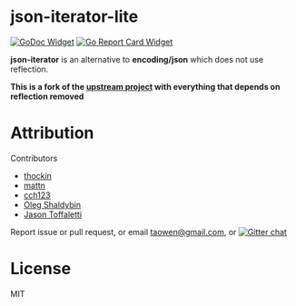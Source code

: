 # json-iterator-lite

[![GoDoc Widget]][GoDoc] [![Go Report Card Widget]][Go Report Card]

[GoDoc]: https://godoc.org/github.com/aperturerobotics/json-iterator-lite
[GoDoc Widget]: https://godoc.org/github.com/aperturerobotics/json-iterator-lite?status.svg
[Go Report Card Widget]: https://goreportcard.com/badge/github.com/aperturerobotics/json-iterator-lite
[Go Report Card]: https://goreportcard.com/report/github.com/aperturerobotics/json-iterator-lite

**json-iterator** is an alternative to **encoding/json** which does not use reflection.

**This is a fork of the [upstream project] with everything that depends on reflection removed**

[upstream project]: https://github.com/json-iterator/go

# Attribution

Contributors

- [thockin](https://github.com/thockin)
- [mattn](https://github.com/mattn)
- [cch123](https://github.com/cch123)
- [Oleg Shaldybin](https://github.com/olegshaldybin)
- [Jason Toffaletti](https://github.com/toffaletti)

Report issue or pull request, or email taowen@gmail.com, or [![Gitter chat](https://badges.gitter.im/gitterHQ/gitter.png)](https://gitter.im/json-iterator/Lobby)

# License

MIT
